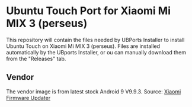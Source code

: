 # Ubuntu Touch Port for Xiaomi Mi MIX 3 (perseus)

This repository will contain the files needed by UBPorts Installer to install Ubuntu Touch on Xiaomi Mi MIX 3 (perseus). Files are installed automatically by the UBports Installer, or ou can manually download them from the "Releases" tab.

## Vendor
The vendor image is from latest stock Android 9 V9.9.3. Source: [Xiaomi Firmware Updater](https://xiaomifirmwareupdater.com/)
